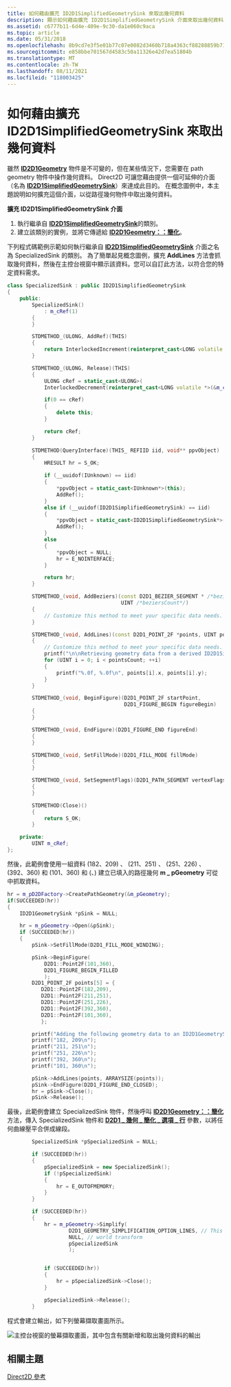 ```yaml
---
title: 如何藉由擴充 ID2D1SimplifiedGeometrySink 來取出幾何資料
description: 顯示如何藉由擴充 ID2D1SimplifiedGeometrySink 介面來取出幾何資料。
ms.assetid: c6777b11-6d4e-409e-9c30-da1e060c9aca
ms.topic: article
ms.date: 05/31/2018
ms.openlocfilehash: 8b9cd7e3f5e01b77c07e0082d3460b718a4363cf88288859b715369a94ca09bf
ms.sourcegitcommit: e858bbe701567d4583c50a11326e42d7ea51804b
ms.translationtype: MT
ms.contentlocale: zh-TW
ms.lasthandoff: 08/11/2021
ms.locfileid: "118003425"
---
```

# <a name="how-to-retrieve-geometry-data-by-extending-id2d1simplifiedgeometrysink"></a>如何藉由擴充 ID2D1SimplifiedGeometrySink 來取出幾何資料

雖然 [**ID2D1Geometry**](/windows/win32/api/d2d1/nn-d2d1-id2d1geometry) 物件是不可變的，但在某些情況下，您需要在 path geometry 物件中操作幾何資料。 Direct2D 可讓您藉由提供一個可延伸的介面（名為 [**ID2D1SimplifiedGeometrySink**](/windows/win32/api/d2d1/nn-d2d1-id2d1simplifiedgeometrysink)）來達成此目的。 在概念圖例中，本主題說明如何擴充這個介面，以從路徑幾何物件中取出幾何資料。

**擴充 ID2D1SimplifiedGeometrySink 介面**

1.  執行繼承自 [**ID2D1SimplifiedGeometrySink**](/windows/win32/api/d2d1/nn-d2d1-id2d1simplifiedgeometrysink)的類別。
2.  建立該類別的實例，並將它傳遞給 [**ID2D1Geometry：：簡化**](id2d1geometry-simplify.md)。

下列程式碼範例示範如何執行繼承自 [**ID2D1SimplifiedGeometrySink**](/windows/win32/api/d2d1/nn-d2d1-id2d1simplifiedgeometrysink) 介面之名為 SpecializedSink 的類別。 為了簡單起見概念圖例，擴充 **AddLines** 方法會抓取幾何資料，然後在主控台視窗中顯示該資料。您可以自訂此方法，以符合您的特定資料需求。


```C++
class SpecializedSink : public ID2D1SimplifiedGeometrySink
{
    public:
        SpecializedSink()
            : m_cRef(1)
        {
        }

        STDMETHOD_(ULONG, AddRef)(THIS)
        {
            return InterlockedIncrement(reinterpret_cast<LONG volatile *>(&m_cRef));
        }

        STDMETHOD_(ULONG, Release)(THIS)
        {
            ULONG cRef = static_cast<ULONG>(
            InterlockedDecrement(reinterpret_cast<LONG volatile *>(&m_cRef)));

            if(0 == cRef)
            {
                delete this;
            }

            return cRef;
        }

        STDMETHOD(QueryInterface)(THIS_ REFIID iid, void** ppvObject)
        {
            HRESULT hr = S_OK;

            if (__uuidof(IUnknown) == iid)
            {
                *ppvObject = static_cast<IUnknown*>(this);
                AddRef();
            }
            else if (__uuidof(ID2D1SimplifiedGeometrySink) == iid)
            {
                *ppvObject = static_cast<ID2D1SimplifiedGeometrySink*>(this);
                AddRef();
            }
            else
            {
                *ppvObject = NULL;
                hr = E_NOINTERFACE;
            }

            return hr;
        }

        STDMETHOD_(void, AddBeziers)(const D2D1_BEZIER_SEGMENT * /*beziers*/,
                                     UINT /*beziersCount*/)
        {
            // Customize this method to meet your specific data needs.
        }

        STDMETHOD_(void, AddLines)(const D2D1_POINT_2F *points, UINT pointsCount)
        {
            // Customize this method to meet your specific data needs.
            printf("\n\nRetrieving geometry data from a derived ID2D1SimplifiedGeometrySink object:\n");
            for (UINT i = 0; i < pointsCount; ++i)
            {
                printf("%.0f, %.0f\n", points[i].x, points[i].y);
            }
        }

        STDMETHOD_(void, BeginFigure)(D2D1_POINT_2F startPoint,
                                      D2D1_FIGURE_BEGIN figureBegin)
        {
        }

        STDMETHOD_(void, EndFigure)(D2D1_FIGURE_END figureEnd)
        {
        }

        STDMETHOD_(void, SetFillMode)(D2D1_FILL_MODE fillMode)
        {
        }

        STDMETHOD_(void, SetSegmentFlags)(D2D1_PATH_SEGMENT vertexFlags)
        {
        }

        STDMETHOD(Close)()
        {
            return S_OK;
        }

    private:
        UINT m_cRef;
};
```



然後，此範例會使用一組資料 (182、209) 、 (211、251) 、 (251、226) 、 (392、360) 和 (101、360) 和 (、) 建立已填入的路徑幾何 **m \_ pGeometry** 可從中抓取資料。


```C++
hr = m_pD2DFactory->CreatePathGeometry(&m_pGeometry);
if(SUCCEEDED(hr))
{
    ID2D1GeometrySink *pSink = NULL;

    hr = m_pGeometry->Open(&pSink);
    if (SUCCEEDED(hr))
    {
        pSink->SetFillMode(D2D1_FILL_MODE_WINDING);

        pSink->BeginFigure(
            D2D1::Point2F(101,360),
            D2D1_FIGURE_BEGIN_FILLED
            );
        D2D1_POINT_2F points[5] = {
           D2D1::Point2F(182,209),
           D2D1::Point2F(211,251),
           D2D1::Point2F(251,226),
           D2D1::Point2F(392,360),
           D2D1::Point2F(101,360),
           };

        printf("Adding the following geometry data to an ID2D1GeometrySink object:\n");
        printf("182, 209\n");
        printf("211, 251\n");
        printf("251, 226\n");
        printf("392, 360\n");
        printf("101, 360\n");

        pSink->AddLines(points, ARRAYSIZE(points));
        pSink->EndFigure(D2D1_FIGURE_END_CLOSED);
        hr = pSink->Close();
        pSink->Release();
```



最後，此範例會建立 SpecializedSink 物件，然後呼叫 [**ID2D1Geometry：：簡化**](id2d1geometry-simplify.md) 方法，傳入 SpecializedSink 物件和 [**D2D1 \_ 幾何 \_ 簡化 \_ 選項 \_ 行**](/windows/desktop/api/d2d1/ne-d2d1-d2d1_geometry_simplification_option) 參數，以將任何曲線壓平合併成線段。


```C++
        SpecializedSink *pSpecializedSink = NULL;

        if (SUCCEEDED(hr))
        {
            pSpecializedSink = new SpecializedSink();
            if (!pSpecializedSink)
            {
                hr = E_OUTOFMEMORY;
            }
        }

        if (SUCCEEDED(hr))
        {
            hr = m_pGeometry->Simplify(
                    D2D1_GEOMETRY_SIMPLIFICATION_OPTION_LINES, // This causes any curves to be flattened into line segments.
                    NULL, // world transform
                    pSpecializedSink
                    );


            if (SUCCEEDED(hr))
            {
                hr = pSpecializedSink->Close();
            }

            pSpecializedSink->Release();
        }
```



程式會建立輸出，如下列螢幕擷取畫面所示。

![主控台視窗的螢幕擷取畫面，其中包含有關新增和取出幾何資料的輸出](images/specializedgeometrysink.png)

## <a name="related-topics"></a>相關主題

<dl> <dt>

[Direct2D 參考](reference.md)
</dt> </dl>

 

 
